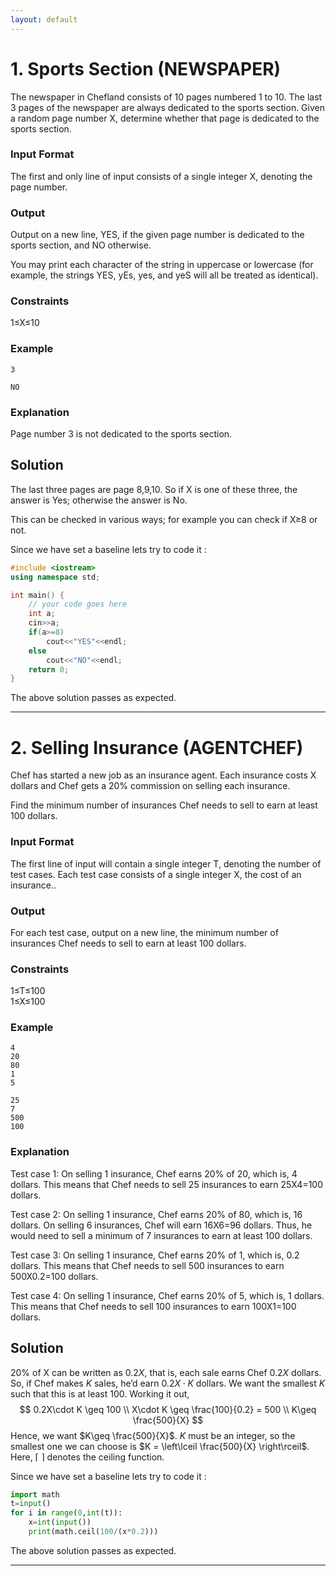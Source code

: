 ```yaml
---
layout: default
---
```


 <script type="text/x-mathjax-config">
    MathJax.Hub.Config({
      tex2jax: {
        skipTags: ['script', 'noscript', 'style', 'textarea', 'pre'],
        inlineMath: [['$','$']]
      }
    });
  </script>
  <script src="https://cdn.mathjax.org/mathjax/latest/MathJax.js?config=TeX-AMS-MML_HTMLorMML" type="text/javascript"></script> 

# 1. Sports Section (NEWSPAPER)

The newspaper in Chefland consists of 10 pages numbered 1 to 10. The last 3 pages of the newspaper are always dedicated to the sports section. Given a random page number X, determine whether that page is dedicated to the sports section.

### Input Format
The first and only line of input consists of a single integer X, denoting the page number.

### Output
Output on a new line, YES, if the given page number is dedicated to the sports section, and NO otherwise.

You may print each character of the string in uppercase or lowercase (for example, the strings YES, yEs, yes, and yeS will all be treated as identical).

### Constraints
1≤X≤10<br>

### Example
```
3
```

```
NO
```

### Explanation
Page number 3 is not dedicated to the sports section.

## Solution

The last three pages are page 8,9,10. So if X is one of these three, the answer is Yes; otherwise the answer is No.

This can be checked in various ways; for example you can check if X≥8 or not.

Since we have set a baseline lets try to code it :

```c++
#include <iostream>
using namespace std;

int main() {
	// your code goes here
	int a;
	cin>>a;
	if(a>=8)
	    cout<<"YES"<<endl;
	else
	    cout<<"NO"<<endl;
	return 0;
}

```

The above solution passes as expected.

* * *

# 2. Selling Insurance (AGENTCHEF)

Chef has started a new job as an insurance agent. Each insurance costs X dollars and Chef gets a 20% commission on selling each insurance.

Find the minimum number of insurances Chef needs to sell to earn at least 100 dollars.

### Input Format
The first line of input will contain a single integer T, denoting the number of test cases.
Each test case consists of a single integer X, the cost of an insurance..

### Output
For each test case, output on a new line, the minimum number of insurances Chef needs to sell to earn at least 100 dollars.

### Constraints
1≤T≤100<br>
1≤X≤100

### Example
```
4
20
80
1
5
```

```
25
7
500
100
```

### Explanation
Test case 1: On selling 1 insurance, Chef earns 20% of 20, which is, 4 dollars. This means that Chef needs to sell 25 insurances to earn 25X4=100 dollars.

Test case 2: On selling 1 insurance, Chef earns 20% of 80, which is, 16 dollars. On selling 6 insurances, Chef will earn  16X6=96 dollars. Thus, he would need to sell a minimum of 7 insurances to earn at least 100 dollars.

Test case 3: On selling 1 insurance, Chef earns 20% of 1, which is, 0.2 dollars. This means that Chef needs to sell 500 insurances to earn 500X0.2=100 dollars.

Test case 4: On selling 1 insurance, Chef earns 20% of 5, which is, 1 dollars. This means that Chef needs to sell 100 insurances to earn 100X1=100 dollars.

## Solution

20% of X can be written as $0.2X$, that is, each sale earns Chef $0.2X$ dollars.
So, if Chef makes $K$ sales, he’d earn $0.2X\cdot K$ dollars.
We want the smallest $K$ such that this is at least $100$.
Working it out,
$$
0.2X\cdot K \geq 100 \\
X\cdot K \geq \frac{100}{0.2} = 500 \\
K\geq \frac{500}{X}
$$
Hence, we want $K\geq \frac{500}{X}$.
$K$ must be an integer, so the smallest one we can choose is $K = \left\lceil \frac{500}{X} \right\rceil$.
Here, $\left\lceil \ \right\rceil$ denotes the ceiling function.

Since we have set a baseline lets try to code it :

```python
import math
t=input()
for i in range(0,int(t)):
    x=int(input())
    print(math.ceil(100/(x*0.2)))

```

The above solution passes as expected.

* * *